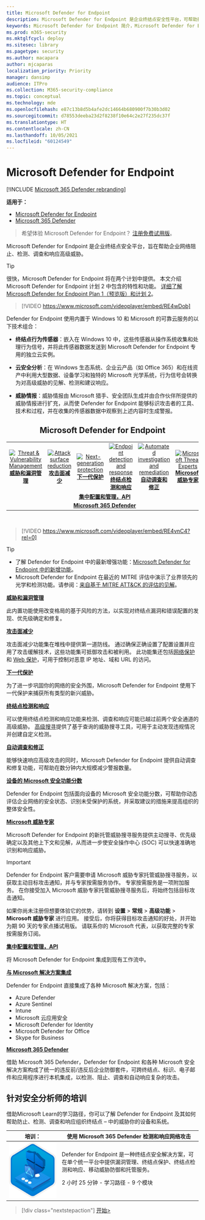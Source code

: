 ```yaml
---
title: Microsoft Defender for Endpoint
description: Microsoft Defender for Endpoint 是企业终结点安全性平台，可帮助抵御高级持久性威胁。
keywords: Microsoft Defender for Endpoint 简介，Microsoft Defender for Endpoint 简介，网络安全，高级持久性威胁，企业安全性，计算机行为传感器，云安全性，分析，威胁智能，攻击面减少，下一代保护，自动调查和修复，Microsoft 威胁专家，安全分数，高级搜寻，Microsoft 365 Defender，网络威胁搜寻
ms.prod: m365-security
ms.mktglfcycl: deploy
ms.sitesec: library
ms.pagetype: security
ms.author: macapara
author: mjcaparas
localization_priority: Priority
manager: dansimp
audience: ITPro
ms.collection: M365-security-compliance
ms.topic: conceptual
ms.technology: mde
ms.openlocfilehash: e87c13b8d5b4afe2dc14664b680900f7b30b3d02
ms.sourcegitcommit: d78553deeba23d2f8238f10e64c2e27f235dc37f
ms.translationtype: HT
ms.contentlocale: zh-CN
ms.lasthandoff: 10/05/2021
ms.locfileid: "60124549"
---
```

# <a name="microsoft-defender-for-endpoint"></a>Microsoft Defender for Endpoint

[!INCLUDE [Microsoft 365 Defender rebranding](../../includes/microsoft-defender.md)]

**适用于：**
- [Microsoft Defender for Endpoint](https://go.microsoft.com/fwlink/p/?linkid=2154037)
- [Microsoft 365 Defender](https://go.microsoft.com/fwlink/?linkid=2118804)

> 希望体验 Microsoft Defender for Endpoint？ [注册免费试用版](https://signup.microsoft.com/create-account/signup?products=7f379fee-c4f9-4278-b0a1-e4c8c2fcdf7e&ru=https://aka.ms/MDEp2OpenTrial?ocid=docs-wdatp-exposedapis-abovefoldlink)。

Microsoft Defender for Endpoint 是企业终结点安全平台，旨在帮助企业网络阻止、检测、调查和响应高级威胁。

> [!TIP]
> 很快，Microsoft Defender for Endpoint 将在两个计划中提供。 本文介绍 Microsoft Defender for Endpoint 计划 2 中包含的特性和功能。 [详细了解 Microsoft Defender for Endpoint Plan 1（预览版）和计划 2](defender-endpoint-plan-1-2.md)。
> 

<p><p>

> [!VIDEO https://www.microsoft.com/videoplayer/embed/RE4wDob]

Defender for Endpoint 使用内置于 Windows 10 和 Microsoft 的可靠云服务的以下技术组合：

- **终结点行为传感器**：嵌入在 Windows 10 中，这些传感器从操作系统收集和处理行为信号，并将此传感器数据发送到 Microsoft Defender for Endpoint 专用的独立云实例。

- **云安全分析**：在 Windows 生态系统、企业云产品（如 Office 365）和在线资产中利用大型数据、设备学习和独特的 Microsoft 光学系统，行为信号会转换为对高级威胁的见解、检测和建议响应。

- **威胁情报**：威胁情报由 Microsoft 猎手、安全团队生成并由合作伙伴所提供的威胁情报进行扩充，从而使 Defender for Endpoint 能够标识攻击者的工具、技术和过程，并在收集的传感器数据中观察到上述内容时生成警报。

<center><h2>Microsoft Defender for Endpoint</center></h2>
<table>
<tr>
<td><a href="#tvm"><center><img src="images/TVM_icon.png" alt="Threat & Vulnerability Management"> <br><b>威胁和漏洞管理</b></center></a></td>
<td><a href="#asr"><center><img src="images/asr-icon.png" alt="Attack surface reduction"><br><b>攻击面减少</b></center></a></td>
<td><center><a href="#ngp"><img src="images/ngp-icon.png" alt="Next-generation protection"><br> <b>下一代保护</b></a></center></td>
<td><center><a href="#edr"><img src="images/edr-icon.png" alt="Endpoint detection and response"><br> <b>终结点检测和响应</b></a></center></td>
<td><center><a href="#ai"><img src="images/air-icon.png" alt="Automated investigation and remediation"><br> <b>自动调查和修正</b></a></center></td>
<td><center><a href="#mte"><img src="images/mte-icon.png" alt="Microsoft Threat Experts"><br> <b>Microsoft 威胁专家</b></a></center></td>
</tr>
<tr>
<td colspan="7">
<a href="#apis"><center><b>集中配置和管理，API</a></b></center></td>
</tr>
<tr>
<td colspan="7"><a href="#mtp"><center><b>Microsoft 365 Defender</a></center></b></td>
</tr>
</table>
<br>

<p></p>

> [!VIDEO https://www.microsoft.com/videoplayer/embed/RE4vnC4?rel=0]

> [!TIP]
>
> - 了解 Defender for Endpoint 中的最新增强功能：[Microsoft Defender for Endpoint 中的新增功能](whats-new-in-microsoft-defender-atp.md)。
> - Microsoft Defender for Endpoint 在最近的 MITRE 评估中演示了业界领先的光学和检测功能。请参阅：[来自基于 MITRE ATT&CK 的评估的见解](https://cloudblogs.microsoft.com/microsoftsecure/2018/12/03/insights-from-the-mitre-attack-based-evaluation-of-windows-defender-atp/)。

<a name="tvm"></a>

**[威胁和漏洞管理](next-gen-threat-and-vuln-mgt.md)**

此内置功能使用改变格局的基于风险的方法，以实现对终结点漏洞和错误配置的发现、优先级确定和修复。

<a name="asr"></a>

**[攻击面减少](overview-attack-surface-reduction.md)**

攻击面减少功能集在堆栈中提供第一道防线。 通过确保正确设置了配置设置并应用了攻击缓解技术，这些功能集可抵御攻击和被利用。 此功能集还包括[网络保护](network-protection.md)和 [Web 保护](web-protection-overview.md)，可用于控制对恶意 IP 地址、域和 URL 的访问。

<a name="ngp"></a>

**[下一代保护](next-generation-protection.md)**

为了进一步巩固你的网络的安全外围，Microsoft Defender for Endpoint 使用下一代保护来捕获所有类型的新兴威胁。

<a name="edr"></a>

**[终结点检测和响应](overview-endpoint-detection-response.md)**

可以使用终结点检测和响应功能来检测、调查和响应可能已越过前两个安全通道的高级威胁。 [高级搜寻](advanced-hunting-overview.md)提供了基于查询的威胁搜寻工具，可用于主动发现违规情况并创建自定义检测。

<a name="ai"></a>

**[自动调查和修正](automated-investigations.md)**

能够快速响应高级攻击的同时，Microsoft Defender for Endpoint 提供自动调查和修复功能，可帮助在数分钟内大规模减少警报数量。

<a name="ss"></a>

**[设备的 Microsoft 安全功能分数](tvm-microsoft-secure-score-devices.md)**

Defender for Endpoint 包括面向设备的 Microsoft 安全功能分数，可帮助你动态评估企业网络的安全状态、识别未受保护的系统，并采取建议的措施来提高组织的整体安全性。

<a name="mte"></a>

**[Microsoft 威胁专家](microsoft-threat-experts.md)**

Microsoft Defender for Endpoint 的新托管威胁搜寻服务提供主动搜寻、优先级确定以及其他上下文和见解，从而进一步使安全操作中心 (SOC) 可以快速准确地识别和响应威胁。

> [!IMPORTANT]
> Defender for Endpoint 客户需要申请 Microsoft 威胁专家托管威胁搜寻服务，以获取主动目标攻击通知，并与专家按需服务协作。 专家按需服务是一项附加服务。 在你接受加入 Microsoft 威胁专家托管威胁搜寻服务后，将始终包括目标攻击通知。
>
> 如果你尚未注册但想要体验它的优势，请转到 **设置** \> **常规** \> **高级功能** \> **Microsoft 威胁专家** 进行应用。 接受后，你将获得目标攻击通知的好处，并开始为期 90 天的专家点播试用版。 请联系你的 Microsoft 代表，以获取完整的专家按需服务订阅。

<a name="apis"></a>

**[集中配置和管理，API](management-apis.md)**

将 Microsoft Defender for Endpoint 集成到现有工作流中。

<a name="mtp"></a>

**[与 Microsoft 解决方案集成](threat-protection-integration.md)**

Defender for Endpoint 直接集成了各种 Microsoft 解决方案，包括：

- Azure Defender
- Azure Sentinel
- Intune
- Microsoft 云应用安全
- Microsoft Defender for Identity
- Microsoft Defender for Office
- Skype for Business

**[Microsoft 365 Defender](/microsoft-365/security/defender/microsoft-threat-protection)**

借助 Microsoft 365 Defender，Defender for Endpoint 和各种 Microsoft 安全解决方案构成了统一的违反前/违反后企业防御套件，可跨终结点、标识、电子邮件和应用程序进行本机集成，以检测、阻止、调查和自动响应复杂的攻击。


## <a name="training-for-security-analysts"></a>针对安全分析师的培训

借助Microsoft Learn的学习路径，你可以了解 Defender for Endpoint 及其如何帮助防止、检测、调查和响应组织终结点 – 中的威胁你的设备和系统。

|培训：|使用 Microsoft 365 Defender 检测和响应网络攻击|
|---|---|
|![Microsoft 365 Defender 训练图标。](../../media/microsoft-365-defender/m365-defender-secure-organization.svg)|Defender for Endpoint 是一种终结点安全解决方案，可在单个统一平台中提供漏洞管理、终结点保护、终结点检测和响应、移动威胁防御和托管服务。<p> 2 小时 25 分钟 - 学习路径 - 9 个模块|

> [!div class="nextstepaction"]
> [开始>](/learn/paths/defender-endpoint-fundamentals/)

